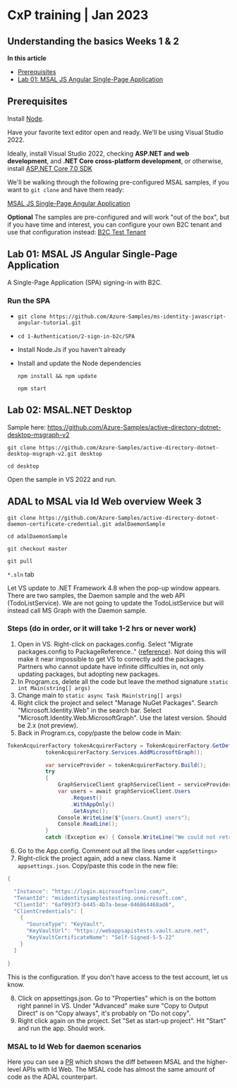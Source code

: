# CxP training | Jan 2023

## Understanding the basics Weeks 1 & 2

**In this article**
- [Prerequisites](#prerequisites)
- [Lab 01: MSAL JS Angular Single-Page Application](#lab-01-msal-js-angular-single-page-application)

## Prerequisites

Install [Node](https://nodejs.org/en/download/).

Have your favorite text editor open and ready. We'll be using Visual Studio 2022.

Ideally, install Visual Studio 2022, checking **ASP.NET and web development**, and **.NET Core cross-platform development**, or otherwise, install [ASP.NET Core 7.0 SDK](https://dotnet.microsoft.com/en-us/download/dotnet/7.0)

We'll be walking through the following pre-configured MSAL samples, if you want to `git clone` and have them ready:

[MSAL JS Single-Page Angular Application](https://github.com/Azure-Samples/active-directory-b2c-javascript-angular-spa)

**Optional**
The samples are pre-configured and will work "out of the box", but if you have time and interest, you can configure your own B2C tenant and use that configuration instead:
[B2C Test Tenant](https://docs.microsoft.com/en-us/azure/active-directory-b2c/tutorial-create-tenant)

## Lab 01: MSAL JS Angular Single-Page Application

A Single-Page Application (SPA) signing-in with B2C.

### Run the SPA

- `git clone https://github.com/Azure-Samples/ms-identity-javascript-angular-tutorial.git`

- `cd 1-Authentication/2-sign-in-b2c/SPA`

- Install Node.Js if you haven't already

- Install and update the Node dependencies

    `npm install && npm update`

    `npm start`

## Lab 02: MSAL.NET Desktop

Sample here: https://github.com/Azure-Samples/active-directory-dotnet-desktop-msgraph-v2

`git clone https://github.com/Azure-Samples/active-directory-dotnet-desktop-msgraph-v2.git desktop`

`cd desktop`

Open the sample in VS 2022 and run.

## ADAL to MSAL via Id Web overview Week 3

`git clone https://github.com/Azure-Samples/active-directory-dotnet-daemon-certificate-credential.git adalDaemonSample`

`cd adalDaemonSample`

`git checkout master`

`git pull`

`*.sln` tab

Let VS update to .NET Framework 4.8 when the pop-up window appears.
There are two samples, the Daemon sample and the web API (TodoListService). We are not going to update the TodoListService but will instead call MS Graph with the Daemon sample.

### Steps (do in order, or it will take 1-2 hrs or never work)
1. Open in VS. Right-click on packages.config. Select "Migrate packages.config to PackageReference.." ([reference](https://learn.microsoft.com/en-us/nuget/consume-packages/migrate-packages-config-to-package-reference)). Not doing this will make it near impossible to get VS to correctly add the packages. Partners who cannot update have infinite difficulties in, not only updating packages, but adopting new packages.
2. In Program.cs, delete all the code but leave the method signature `static int Main(string[] args)`
3. Change main to `static async Task Main(string[] args)`
4. Right click the project and select "Manage NuGet Packages". Search "Microsoft.Identity.Web" in the search bar. Select "Microsoft.Identity.Web.MicrosoftGraph". Use the latest version. Should be 2.x (not preview).
5. Back in Program.cs, copy/paste the below code in Main:
```csharp
TokenAcquirerFactory tokenAcquirerFactory = TokenAcquirerFactory.GetDefaultInstance();
            tokenAcquirerFactory.Services.AddMicrosoftGraph();

            var serviceProvider = tokenAcquirerFactory.Build();
            try
            {
                GraphServiceClient graphServiceClient = serviceProvider.GetRequiredService<GraphServiceClient>();
                var users = await graphServiceClient.Users
                    .Request()
                    .WithAppOnly()
                    .GetAsync();
                Console.WriteLine($"{users.Count} users");
                Console.ReadLine();
            }
            catch (Exception ex) { Console.WriteLine("We could not retrieve the user's list: " + $"{ex}"); }
```

6. Go to the App.config. Comment out all the lines under `<appSettings>`
7. Right-click the project again, add a new class. Name it `appsettings.json`. Copy/paste this code in the new file:
```csharp
{

  "Instance": "https://login.microsoftonline.com/",
  "TenantId": "msidentitysamplestesting.onmicrosoft.com",
  "ClientId": "6af093f3-b445-4b7a-beae-046864468ad6",
  "ClientCredentials": [
    {
      "SourceType": "KeyVault",
      "KeyVaultUrl": "https://webappsapistests.vault.azure.net",
      "KeyVaultCertificateName": "Self-Signed-5-5-22"
    }
  ]

}
```
This is the configuration. If you don't have access to the test account, let us know.

8. Click on appsettings.json. Go to "Properties" which is on the bottom right pannel in VS. Under "Advanced" make sure "Copy to Output Direct" is on "Copy always", it's probably on "Do not copy".
9. Right click again on the project. Set "Set as start-up project". Hit "Start" and run the app. Should work.

### MSAL to Id Web for daemon scenarios
Here you can see a [PR](https://github.com/Azure-Samples/active-directory-dotnetcore-daemon-v2/pull/142/files#diff-f15680fe48f35db2122444622b3ffead3c0139424f8ec26f44308b50dbb1d63d) which shows the diff between MSAL and the higher-level APIs with Id Web. The MSAL code has almost the same amount of code as the ADAL counterpart.